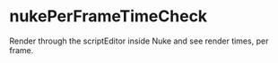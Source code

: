 # nukePerFrameTimeCheck
Render through the scriptEditor inside Nuke and see render times, per frame.
